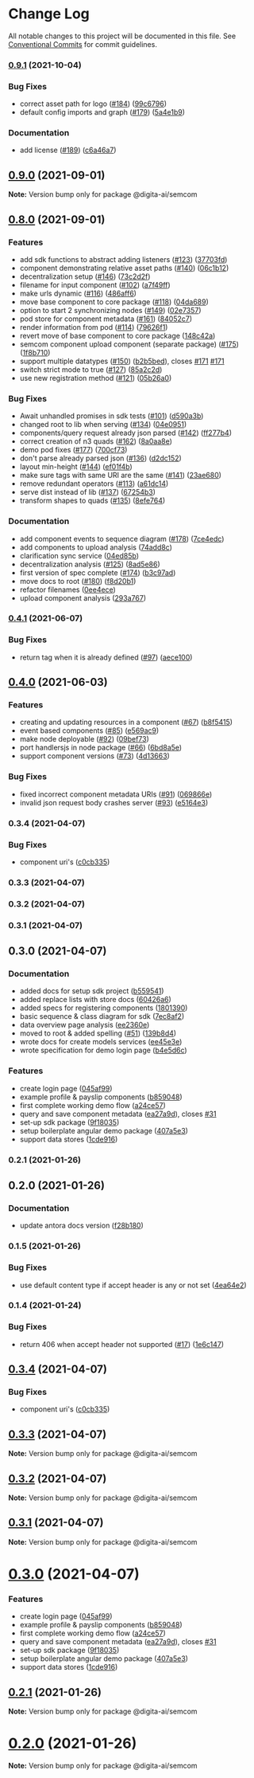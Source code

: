 # Change Log

All notable changes to this project will be documented in this file.
See [Conventional Commits](https://conventionalcommits.org) for commit guidelines.

### [0.9.1](https://github.com/digita-ai/semcom/compare/v0.9.0...v0.9.1) (2021-10-04)


### **Bug Fixes**

* correct asset path for logo ([#184](https://github.com/digita-ai/semcom/issues/184)) ([99c6796](https://github.com/digita-ai/semcom/commit/99c679664e19f77e914af3dc8cca71cba9e16f85))
* default config imports and graph ([#179](https://github.com/digita-ai/semcom/issues/179)) ([5a4e1b9](https://github.com/digita-ai/semcom/commit/5a4e1b97acc53b4ffcadb171902406b4ea11e745))


### **Documentation**

* add license ([#189](https://github.com/digita-ai/semcom/issues/189)) ([c6a46a7](https://github.com/digita-ai/semcom/commit/c6a46a7e86cda657b29b71ae8b85ea05af286948))



## [0.9.0](https://github.com/digita-ai/semcom/compare/v0.8.0...v0.9.0) (2021-09-01)

**Note:** Version bump only for package @digita-ai/semcom





## [0.8.0](https://github.com/digita-ai/semcom/compare/v0.4.1...v0.8.0) (2021-09-01)


### **Features**

* add sdk functions to abstract adding listeners ([#123](https://github.com/digita-ai/semcom/issues/123)) ([37703fd](https://github.com/digita-ai/semcom/commit/37703fd6ebcfac18b46e28b16d2d08911290d514))
* component demonstrating relative asset paths  ([#140](https://github.com/digita-ai/semcom/issues/140)) ([06c1b12](https://github.com/digita-ai/semcom/commit/06c1b12586a30842f4f663e904f59494fc43ad7c))
* decentralization setup ([#146](https://github.com/digita-ai/semcom/issues/146)) ([73c2d2f](https://github.com/digita-ai/semcom/commit/73c2d2fde6a2ea90bc60063d831b10f344fce687))
* filename for input component ([#102](https://github.com/digita-ai/semcom/issues/102)) ([a7f49ff](https://github.com/digita-ai/semcom/commit/a7f49ffc4269005750652ba3797e87ed22f39093))
* make urls dynamic ([#116](https://github.com/digita-ai/semcom/issues/116)) ([486aff6](https://github.com/digita-ai/semcom/commit/486aff64a703d9e1c7d7a6b5aa9281f89a1e4575))
* move base component to core package ([#118](https://github.com/digita-ai/semcom/issues/118)) ([04da689](https://github.com/digita-ai/semcom/commit/04da6894bb669f103db27136ad4b008664d8a9be))
* option to start 2 synchronizing nodes ([#149](https://github.com/digita-ai/semcom/issues/149)) ([02e7357](https://github.com/digita-ai/semcom/commit/02e7357cc36d6b3153a6b9cc989618d5cc7e2b26))
* pod store for component metadata ([#161](https://github.com/digita-ai/semcom/issues/161)) ([84052c7](https://github.com/digita-ai/semcom/commit/84052c750fa324075867530f981662d6427f7642))
* render information from pod ([#114](https://github.com/digita-ai/semcom/issues/114)) ([79626f1](https://github.com/digita-ai/semcom/commit/79626f19ff4703e0f42d0dfe3638830e483fe944))
* revert move of base component to core package ([148c42a](https://github.com/digita-ai/semcom/commit/148c42a3b89c8221ca2ea7eae786488ccdfb7cd7))
* semcom component upload component (separate package) ([#175](https://github.com/digita-ai/semcom/issues/175)) ([1f8b710](https://github.com/digita-ai/semcom/commit/1f8b7106ed64d4727e36ce2acc5969e9a6f4b07f))
* support multiple datatypes ([#150](https://github.com/digita-ai/semcom/issues/150)) ([b2b5bed](https://github.com/digita-ai/semcom/commit/b2b5bed7cce3aa6794ad191d38d1c1e5657a116e)), closes [#171](https://github.com/digita-ai/semcom/issues/171) [#171](https://github.com/digita-ai/semcom/issues/171)
* switch strict mode to true ([#127](https://github.com/digita-ai/semcom/issues/127)) ([85a2c2d](https://github.com/digita-ai/semcom/commit/85a2c2dc625136b35136939d21a52d1be31bd048))
* use new registration method ([#121](https://github.com/digita-ai/semcom/issues/121)) ([05b26a0](https://github.com/digita-ai/semcom/commit/05b26a0039b25f10df9a2e7bff7df93ac20751c4))


### **Bug Fixes**

* Await unhandled promises in sdk tests ([#101](https://github.com/digita-ai/semcom/issues/101)) ([d590a3b](https://github.com/digita-ai/semcom/commit/d590a3b7db59336ca1da9055f16a542daf68ac79))
* changed root to lib when serving ([#134](https://github.com/digita-ai/semcom/issues/134)) ([04e0951](https://github.com/digita-ai/semcom/commit/04e095176a74a8a1d9d27746b6c6a15273475762))
* components/query request already json parsed ([#142](https://github.com/digita-ai/semcom/issues/142)) ([ff277b4](https://github.com/digita-ai/semcom/commit/ff277b471eebf476b6f46522b64ab207fd94bfdf))
* correct creation of n3 quads ([#162](https://github.com/digita-ai/semcom/issues/162)) ([8a0aa8e](https://github.com/digita-ai/semcom/commit/8a0aa8ed8eecd5074eb63db8f7c34dd915d6d052))
* demo pod fixes ([#177](https://github.com/digita-ai/semcom/issues/177)) ([700cf73](https://github.com/digita-ai/semcom/commit/700cf7322ea62b6fc92cd8a6b4dbab169f3b8857))
* don't parse already parsed json ([#136](https://github.com/digita-ai/semcom/issues/136)) ([d2dc152](https://github.com/digita-ai/semcom/commit/d2dc152ed580d58bbd78d1b699f9ff4ebceeae5b))
* layout min-height ([#144](https://github.com/digita-ai/semcom/issues/144)) ([ef01f4b](https://github.com/digita-ai/semcom/commit/ef01f4b087d0a9817c8a282554f6af2ec9bf0b0a))
* make sure tags with same URI are the same ([#141](https://github.com/digita-ai/semcom/issues/141)) ([23ae680](https://github.com/digita-ai/semcom/commit/23ae680b24be767f2e864d9ec05e996d2e76d711))
* remove redundant operators ([#113](https://github.com/digita-ai/semcom/issues/113)) ([a61dc14](https://github.com/digita-ai/semcom/commit/a61dc147eeebd62b4867b30754cb6b884a6b018a))
* serve dist instead of lib ([#137](https://github.com/digita-ai/semcom/issues/137)) ([67254b3](https://github.com/digita-ai/semcom/commit/67254b360b1e28802662e7eba72ad78ad9453d22))
* transform shapes to quads ([#135](https://github.com/digita-ai/semcom/issues/135)) ([8efe764](https://github.com/digita-ai/semcom/commit/8efe7648613ea1b664384403cabf09b3c1aff5df))


### **Documentation**

* add component events to sequence diagram ([#178](https://github.com/digita-ai/semcom/issues/178)) ([7ce4edc](https://github.com/digita-ai/semcom/commit/7ce4edc325b45cb3dbbfae4e7e62dceac4de6bfa))
* add components to upload analysis ([74add8c](https://github.com/digita-ai/semcom/commit/74add8c63cae032deeb2d5bad42874b8188ae88c))
* clarification sync service ([04ed85b](https://github.com/digita-ai/semcom/commit/04ed85bf9b26b345667ba090ffc0448f8ea1e69d))
* decentralization analysis ([#125](https://github.com/digita-ai/semcom/issues/125)) ([8ad5e86](https://github.com/digita-ai/semcom/commit/8ad5e86cc270125878713ee63c25019b90ec4cf3))
* first version of spec complete ([#174](https://github.com/digita-ai/semcom/issues/174)) ([b3c97ad](https://github.com/digita-ai/semcom/commit/b3c97ad184b43ad5be9480b4291433ceb2b6c925))
* move docs to root ([#180](https://github.com/digita-ai/semcom/issues/180)) ([f8d20b1](https://github.com/digita-ai/semcom/commit/f8d20b1d7a6959cf1f6ca2a13688c00d1019ca1f))
* refactor filenames ([0ee4ece](https://github.com/digita-ai/semcom/commit/0ee4eced9c2ca91c5f43cc3b52537adf55292978))
* upload component analysis ([293a767](https://github.com/digita-ai/semcom/commit/293a767ded2ec07eea795a547131049454762945))



### [0.4.1](https://github.com/digita-ai/semcom/compare/v0.4.0...v0.4.1) (2021-06-07)


### **Bug Fixes**

* return tag when it is already defined ([#97](https://github.com/digita-ai/semcom/issues/97)) ([aece100](https://github.com/digita-ai/semcom/commit/aece100f51e566aa5b2f9a438556d0d4ec605eb4))



## [0.4.0](https://github.com/digita-ai/semcom/compare/v0.1.1...v0.4.0) (2021-06-03)


### **Features**

* creating and updating resources in a component ([#67](https://github.com/digita-ai/semcom/issues/67)) ([b8f5415](https://github.com/digita-ai/semcom/commit/b8f5415134b23a9442dc1d01139c4fa92f004de3))
* event based components ([#85](https://github.com/digita-ai/semcom/issues/85)) ([e569ac9](https://github.com/digita-ai/semcom/commit/e569ac99d01c9a457f58665bbe0df8ec033a928b))
* make node deployable ([#92](https://github.com/digita-ai/semcom/issues/92)) ([09bef73](https://github.com/digita-ai/semcom/commit/09bef7309265aaedae6e9525f24962e657bc935b))
* port handlersjs in node package ([#66](https://github.com/digita-ai/semcom/issues/66)) ([6bd8a5e](https://github.com/digita-ai/semcom/commit/6bd8a5e5312573c00c15eabe7ce7a9038dcfdbce))
* support component versions ([#73](https://github.com/digita-ai/semcom/issues/73)) ([4d13663](https://github.com/digita-ai/semcom/commit/4d136634d0e67b47373de379fa7f9ed09d9d229e))


### **Bug Fixes**

* fixed incorrect component metadata URIs ([#91](https://github.com/digita-ai/semcom/issues/91)) ([069866e](https://github.com/digita-ai/semcom/commit/069866e602981fda7f9f62b9e7d13ab50956e4dc))
* invalid json request body crashes server ([#93](https://github.com/digita-ai/semcom/issues/93)) ([e5164e3](https://github.com/digita-ai/semcom/commit/e5164e36275f6b623ac830d45ef8e7ca751201bc))

### 0.3.4 (2021-04-07)


### **Bug Fixes**

* component uri's ([c0cb335](https://github.com/digita-ai/semcom/commit/c0cb335979478c835e4d19a4c7b44985ea0fc1f3))

### 0.3.3 (2021-04-07)

### 0.3.2 (2021-04-07)

### 0.3.1 (2021-04-07)

## 0.3.0 (2021-04-07)


### **Documentation**

* added docs for setup sdk project ([b559541](https://github.com/digita-ai/semcom/commit/b5595417f75ec87412f1a007be47b37b87a21fbe))
* added replace lists with store docs ([60426a6](https://github.com/digita-ai/semcom/commit/60426a6f1c99e02385329d0aa0a7531cfad4d537))
* added specs for registering components ([1801390](https://github.com/digita-ai/semcom/commit/1801390f9310f22453b49ecf88e7ee2b1576da4a))
* basic sequence & class diagram for sdk ([7ec8af2](https://github.com/digita-ai/semcom/commit/7ec8af2aba1029965bb70604521a2cead0bf3682))
* data overview page analysis ([ee2360e](https://github.com/digita-ai/semcom/commit/ee2360eb35576691c8f113afe101a5ad770599e4))
* moved to root & added spelling ([#51](https://github.com/digita-ai/semcom/issues/51)) ([139b8d4](https://github.com/digita-ai/semcom/commit/139b8d46bb15499e3b069d3a620fcdb715ca2cca))
* wrote docs for create models services ([ee45e3e](https://github.com/digita-ai/semcom/commit/ee45e3e22bbf9a99a68da6baa5c9383b715694bb))
* wrote specification for demo login page ([b4e5d6c](https://github.com/digita-ai/semcom/commit/b4e5d6c48c6fe0fde465a6e7df5dbaaa20b1d951))


### **Features**

* create login page ([045af99](https://github.com/digita-ai/semcom/commit/045af99a63f241ec30fd8caea828f8f7c8ade11c))
* example profile & payslip components ([b859048](https://github.com/digita-ai/semcom/commit/b8590486df68b14af85e00c7da6e3a2c75285d02))
* first complete working demo flow ([a24ce57](https://github.com/digita-ai/semcom/commit/a24ce576e7f3d998a9a082560fe0b55786e24cba))
* query and save component metadata ([ea27a9d](https://github.com/digita-ai/semcom/commit/ea27a9def9b9707c963b11708df13adc2318832a)), closes [#31](https://github.com/digita-ai/semcom/issues/31)
* set-up sdk package ([9f18035](https://github.com/digita-ai/semcom/commit/9f180354a1d06e6e8f8debc1b05b56bdbfd9bfa8))
* setup boilerplate angular demo package ([407a5e3](https://github.com/digita-ai/semcom/commit/407a5e38d52d8237dfd72197e331ab82ecc8bb5a))
* support data stores ([1cde916](https://github.com/digita-ai/semcom/commit/1cde916abc586618fe38b7da1714d61dbde39560))

### 0.2.1 (2021-01-26)

## 0.2.0 (2021-01-26)


### **Documentation**

* update antora docs version ([f28b180](https://github.com/digita-ai/semcom/commit/f28b180d2300457201551801591c09c165b365c3))

### 0.1.5 (2021-01-26)


### **Bug Fixes**

* use default content type if accept header is any or not set ([4ea64e2](https://github.com/digita-ai/semcom/commit/4ea64e2853549f70207c2931607a24f76fe341c1))

### 0.1.4 (2021-01-24)


### **Bug Fixes**

* return 406 when accept header not supported ([#17](https://github.com/digita-ai/semcom/issues/17)) ([1e6c147](https://github.com/digita-ai/semcom/commit/1e6c147991d7e21a2c7783d05da0fb60d666658d))



## [0.3.4](https://github.com/digita-ai/semcom/compare/0.3.3...0.3.4) (2021-04-07)


### Bug Fixes

* component uri's ([c0cb335](https://github.com/digita-ai/semcom/commit/c0cb335979478c835e4d19a4c7b44985ea0fc1f3))





## [0.3.3](https://github.com/digita-ai/semcom/compare/0.3.2...0.3.3) (2021-04-07)

**Note:** Version bump only for package @digita-ai/semcom





## [0.3.2](https://github.com/digita-ai/semcom/compare/0.3.1...0.3.2) (2021-04-07)

**Note:** Version bump only for package @digita-ai/semcom





## [0.3.1](https://github.com/digita-ai/semcom/compare/0.3.0...0.3.1) (2021-04-07)

**Note:** Version bump only for package @digita-ai/semcom





# [0.3.0](https://github.com/digita-ai/semcom/compare/0.2.1...0.3.0) (2021-04-07)


### Features

* create login page ([045af99](https://github.com/digita-ai/semcom/commit/045af99a63f241ec30fd8caea828f8f7c8ade11c))
* example profile & payslip components ([b859048](https://github.com/digita-ai/semcom/commit/b8590486df68b14af85e00c7da6e3a2c75285d02))
* first complete working demo flow ([a24ce57](https://github.com/digita-ai/semcom/commit/a24ce576e7f3d998a9a082560fe0b55786e24cba))
* query and save component metadata ([ea27a9d](https://github.com/digita-ai/semcom/commit/ea27a9def9b9707c963b11708df13adc2318832a)), closes [#31](https://github.com/digita-ai/semcom/issues/31)
* set-up sdk package ([9f18035](https://github.com/digita-ai/semcom/commit/9f180354a1d06e6e8f8debc1b05b56bdbfd9bfa8))
* setup boilerplate angular demo package ([407a5e3](https://github.com/digita-ai/semcom/commit/407a5e38d52d8237dfd72197e331ab82ecc8bb5a))
* support data stores ([1cde916](https://github.com/digita-ai/semcom/commit/1cde916abc586618fe38b7da1714d61dbde39560))





## [0.2.1](https://github.com/digita-ai/semcom/compare/0.2.0...0.2.1) (2021-01-26)

**Note:** Version bump only for package @digita-ai/semcom





# [0.2.0](https://github.com/digita-ai/semcom/compare/0.1.5...0.2.0) (2021-01-26)

**Note:** Version bump only for package @digita-ai/semcom
